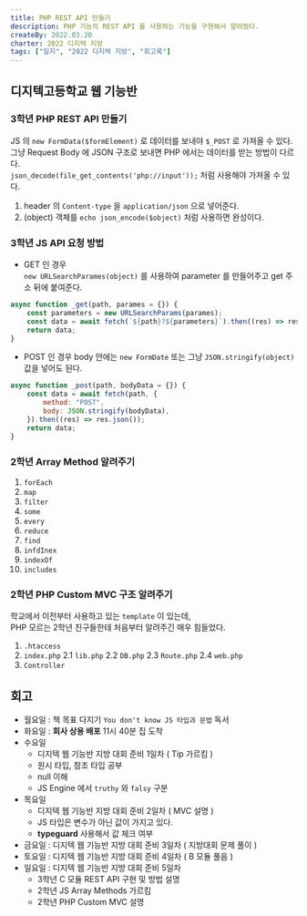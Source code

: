 ```yaml
---
title: PHP REST API 만들기
description: PHP 기능의 REST API 를 사용하는 기능을 구현해서 알려줬다.
createBy: 2022.03.20
charter: 2022 디지텍 지방
tags: ["일지", "2022 디지텍 지방", "회고록"]
---
```


## 디지텍고등학교 웹 기능반

### 3학년 PHP REST API 만들기

JS 의 `new FormData($formElement)` 로 데이터를 보내야 `$_POST` 로 가져올 수 있다.  
그냥 Request Body 에 JSON 구조로 보내면 PHP 에서는 데이터를 받는 방법이 다르다.  
`json_decode(file_get_contents('php://input'));` 처럼 사용해야 가져올 수 있다.

1. header 의 `Content-type` 을 `application/json` 으로 넣어준다.
2. (object) 객체를 `echo json_encode($object)` 처럼 사용하면 완성이다.

### 3학년 JS API 요청 방법

-   GET 인 경우  
    `new URLSearchParames(object)` 를 사용하여 parameter 를 만들어주고 get 주소 뒤에 붙여준다.

```js
async function _get(path, parames = {}) {
    const parameters = new URLSearchParams(parames);
    const data = await fetch(`${path}?${parameters}`).then((res) => res.json());
    return data;
}
```

-   POST 인 경우
    body 안에는 `new FormDate` 또는 그냥 `JSON.stringify(object)` 값을 넣어도 된다.

```js
async function _post(path, bodyData = {}) {
    const data = await fetch(path, {
        method: "POST",
        body: JSON.stringify(bodyData),
    }).then((res) => res.json());
    return data;
}
```

### 2학년 Array Method 알려주기

1. `forEach`
2. `map`
3. `filter`
4. `some`
5. `every`
6. `reduce`
7. `find`
8. `infdInex`
9. `indexOf`
10. `includes`

### 2학년 PHP Custom MVC 구조 알려주기

학교에서 이전부터 사용하고 있는 `template` 이 있는데,  
PHP 모르는 2학년 친구들한테 처음부터 알려주긴 매우 힘들었다.

1. `.htaccess`
2. `index.php`
   2.1 `lib.php`
   2.2 `DB.php`
   2.3 `Route.php`
   2.4 `web.php`
3. `Controller`

## 회고

-   월요일 : 책 목표 다지기 `You don't know JS 타입과 문법` 독서
-   화요일 : **회사 상용 배포** 11시 40분 집 도착
-   수요일
    -   디지텍 웹 기능반 지방 대회 준비 1일차 ( Tip 가르킴 )
    -   원시 타입, 참조 타입 공부
    -   null 이해
    -   JS Engine 에서 `truthy` 와 `falsy` 구분
-   목요일
    -   디지텍 웹 기능반 지방 대회 준비 2일차 ( MVC 설명 )
    -   JS 타입은 변수가 아닌 값이 가지고 있다.
    -   **typeguard** 사용해서 값 체크 여부
-   금요일 : 디지텍 웹 기능반 지방 대회 준비 3일차 ( 지방대회 문제 풀이 )
-   토요일 : 디지텍 웹 기능반 지방 대회 준비 4일차 ( B 모듈 풀음 )
-   일요일 : 디지텍 웹 기능반 지방 대회 준비 5일차
    -   3학년 C 모듈 REST API 구현 및 방법 설명
    -   2학년 JS Array Methods 가르킴
    -   2학년 PHP Custom MVC 설명
